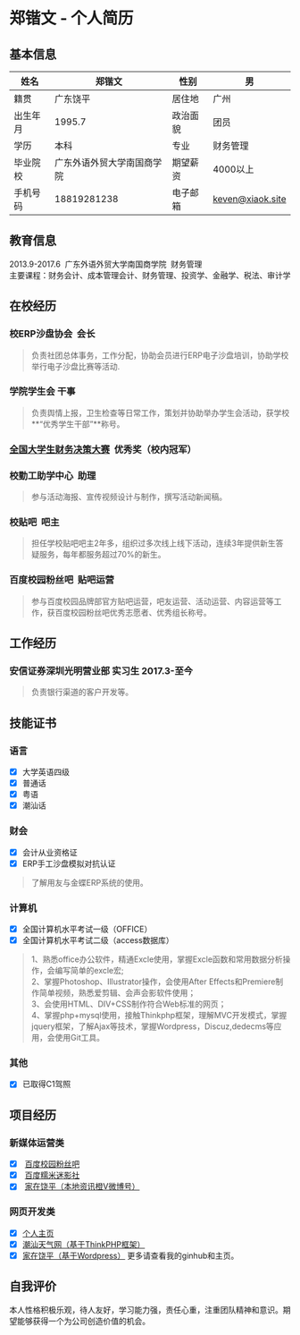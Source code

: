 # 郑锴文 - 个人简历
## 基本信息
姓名 | 郑锴文 | 性别 | 男
---|---|---|---
籍贯|广东饶平|居住地|广州
出生年月|1995.7|政治面貌|团员
学历|本科|专业|财务管理
毕业院校|广东外语外贸大学南国商学院|期望薪资|4000以上
手机号码|18819281238|电子邮箱|keven@xiaok.site
## 教育信息
2013.9-2017.6  广东外语外贸大学南国商学院  财务管理<br>
主要课程：财务会计、成本管理会计、财务管理、投资学、金融学、税法、审计学
## 在校经历
### 校ERP沙盘协会  会长
> 负责社团总体事务，工作分配，协助会员进行ERP电子沙盘培训，协助学校举行电子沙盘比赛等活动.
### 学院学生会  干事
> 负责舆情上报，卫生检查等日常工作，策划并协助举办学生会活动，获学校**“优秀学生干部”**称号。
### [全国大学生财务决策大赛](http://cwjc.game.99cj.com/bk/)  优秀奖（校内冠军）
### 校勤工助学中心  助理
> 参与活动海报、宣传视频设计与制作，撰写活动新闻稿。
### 校贴吧  吧主
> 担任学校贴吧吧主2年多，组织过多次线上线下活动，连续3年提供新生答疑服务，每年都服务超过70%的新生。
### 百度校园粉丝吧  贴吧运营
> 参与百度校园品牌部官方贴吧运营，吧友运营、活动运营、内容运营等工作，获百度校园粉丝吧优秀志愿者、优秀组长称号。
## 工作经历
### 安信证券深圳光明营业部  实习生  2017.3-至今
> 负责银行渠道的客户开发等。
## 技能证书
### 语言
- [x] 大学英语四级
- [x] 普通话
- [x] 粤语
- [x] 潮汕话
### 财会
- [x] 会计从业资格证
- [x] ERP手工沙盘模拟对抗认证
> 了解用友与金蝶ERP系统的使用。
### 计算机
- [x] 全国计算机水平考试一级（OFFICE）
- [x] 全国计算机水平考试二级（access数据库）
> 1、熟悉office办公软件，精通Excle使用，掌握Excle函数和常用数据分析操作，会编写简单的excle宏;<br>2、掌握Photoshop、Illustrator操作，会使用After Effects和Premiere制作简单视频，熟悉爱剪辑、会声会影软件使用；<br>3、会使用HTML、DIV+CSS制作符合Web标准的网页；<br>4、掌握php+mysql使用，接触Thinkphp框架，理解MVC开发模式，掌握jquery框架，了解Ajax等技术，掌握Wordpress，Discuz,dedecms等应用，会使用Git工具。
### 其他
-[x] 已取得C1驾照
## 项目经历
### 新媒体运营类
- [x]  [百度校园粉丝吧](https://tieba.baidu.com/f?kw=%B0%D9%B6%C8%D0%A3%D4%B0%B7%DB%CB%BF&fr=index) 
- [x]  [百度糯米迷影社](http://tieba.baidu.com/f?ie=utf-8&kw=%E7%99%BE%E5%BA%A6%E7%B3%AF%E7%B1%B3%E8%BF%B7%E5%BD%B1%E7%A4%BE&fr=search)
- [x]  [家在饶平（本地资讯橙V微博号）](http://weibo.com/2684468017)
### 网页开发类
- [x] [个人主页](http://www.xiaok.site)
- [x] [潮汕天气网（基于ThinkPHP框架）](http://csqx.sinaapp.com)
- [x] [家在饶平（基于Wordpress）](http://jzrp.sinaapp.com)
更多请查看我的ginhub和主页。
## 自我评价
本人性格积极乐观，待人友好，学习能力强，责任心重，注重团队精神和意识。期望能够获得一个为公司创造价值的机会。
